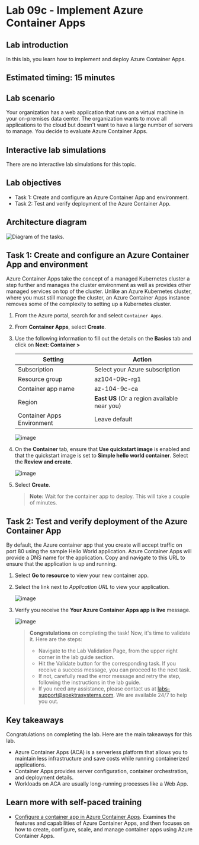 # Lab 09c - Implement Azure Container Apps

## Lab introduction

In this lab, you learn how to implement and deploy Azure Container Apps.

## Estimated timing: 15 minutes

## Lab scenario

Your organization has a web application that runs on a virtual machine in your on-premises data center. The organization wants to move all applications to the cloud but doesn't want to have a large number of servers to manage. You decide to evaluate Azure Container Apps.

## Interactive lab simulations

There are no interactive lab simulations for this topic. 

## Lab objectives

- Task 1: Create and configure an Azure Container App and environment.
- Task 2: Test and verify deployment of the Azure Container App.

## Architecture diagram

![Diagram of the tasks.](../media/az104-lab09b-aca-architecture.png)

## Task 1: Create and configure an Azure Container App and environment

Azure Container Apps take the concept of a managed Kubernetes cluster a step further and manages the cluster environment as well as provides other managed services on top of the cluster. Unlike an Azure Kubernetes cluster, where you must still manage the cluster, an Azure Container Apps instance removes some of the complexity to setting up a Kubernetes cluster.

1. From the Azure portal, search for and select `Container Apps`.

1. From **Container Apps**, select **Create**.

1. Use the following information to fill out the details on the **Basics** tab and click on **Next: Container >**

    | Setting | Action |
    |---|---|
    | Subscription | Select your Azure subscription |
    | Resource group | az104-09c-rg1 |
    | Container app name |  az-104-9c-ca |
    | Region    | **East US** (Or a region available near you) |
    | Container Apps Environment | Leave default |

   ![image](../media/l9-image32.png)
    
1. On the **Container** tab, ensure that **Use quickstart image** is enabled and that the quickstart image is set to **Simple hello world container**. Select the **Review and create**. 

   ![image](../media/l9-image32.png)

1. Select **Create**.

    >**Note:** Wait for the container app to deploy. This will take a couple of minutes. 
 
## Task 2: Test and verify deployment of the Azure Container App

By default, the Azure container app that you create will accept traffic on port 80 using the sample Hello World application. Azure Container Apps will provide a DNS name for the application. Copy and navigate to this URL to ensure that the application is up and running.

1. Select **Go to resource** to view your new container app.

1. Select the link next to *Application URL* to view your application.

   ![image](../media/l9-image30.png)

1. Verify you receive the **Your Azure Container Apps app is live** message.
   
   ![image](../media/l9-image31.png)

   > **Congratulations** on completing the task! Now, it's time to validate it. Here are the steps:
   > - Navigate to the Lab Validation Page, from the upper right corner in the lab guide section.
   > - Hit the Validate button for the corresponding task. If you receive a success message, you can proceed to the next task. 
   > - If not, carefully read the error message and retry the step, following the instructions in the lab guide.
   > - If you need any assistance, please contact us at labs-support@spektrasystems.com. We are available 24/7 to help you out.
   
## Key takeaways

Congratulations on completing the lab. Here are the main takeaways for this lab. 

+ Azure Container Apps (ACA) is a serverless platform that allows you to maintain less infrastructure and save costs while running containerized applications.
+ Container Apps provides server configuration, container orchestration, and deployment details. 
+ Workloads on ACA are usually long-running processes like a Web App.

## Learn more with self-paced training

+ [Configure a container app in Azure Container Apps](https://learn.microsoft.com/training/modules/configure-container-app-azure-container-apps/). Examines the features and capabilities of Azure Container Apps, and then focuses on how to create, configure, scale, and manage container apps using Azure Container Apps.
     

